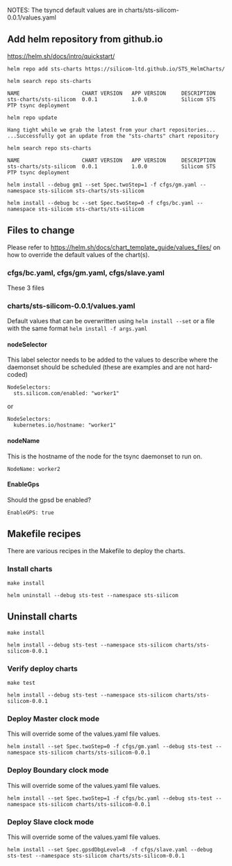 NOTES: The tsyncd default values are in charts/sts-silicom-0.0.1/values.yaml

## Add helm repository from github.io

https://helm.sh/docs/intro/quickstart/

`helm repo add sts-charts https://silicom-ltd.github.io/STS_HelmCharts/`

`helm search repo sts-charts`

```
NAME                    CHART VERSION   APP VERSION     DESCRIPTION
sts-charts/sts-silicom  0.0.1           1.0.0           Silicom STS PTP tsync deployment
```

`helm repo update`
```
Hang tight while we grab the latest from your chart repositories...
...Successfully got an update from the "sts-charts" chart repository
```

`helm search repo sts-charts`

```
NAME                    CHART VERSION   APP VERSION     DESCRIPTION                     
sts-charts/sts-silicom  0.0.1           1.0.0           Silicom STS PTP tsync deployment
```

`helm install --debug gm1 --set Spec.twoStep=1 -f cfgs/gm.yaml --namespace sts-silicom sts-charts/sts-silicom`

`helm install --debug bc --set Spec.twoStep=0 -f cfgs/bc.yaml --namespace sts-silicom sts-charts/sts-silicom`

## Files to change

Please refer to https://helm.sh/docs/chart_template_guide/values_files/ on how to override the default values of the chart(s).

### cfgs/bc.yaml, cfgs/gm.yaml, cfgs/slave.yaml
These 3 files  

### charts/sts-silicom-0.0.1/values.yaml
Default values that can be overwritten using `helm install --set` or a file with the same format `helm install -f args.yaml`

#### nodeSelector

This label selector needs to be added to the values to describe where the daemonset should be scheduled (these are examples and are not hard-coded)

```
NodeSelectors:
  sts.silicom.com/enabled: "worker1"
```

or

```
NodeSelectors:
  kubernetes.io/hostname: "worker1"
```

#### nodeName
This is the hostname of the node for the tsync daemonset to run on.

```NodeName: worker2```

#### EnableGps
Should the gpsd be enabled?

```EnableGPS: true```


## Makefile recipes

There are various recipes in the Makefile to deploy the charts.

### Install charts

`make install`

`helm uninstall --debug sts-test --namespace sts-silicom`

## Uninstall charts

`make install`

`helm install --debug sts-test --namespace sts-silicom charts/sts-silicom-0.0.1`

### Verify deploy charts

`make test`

`helm install --debug sts-test --namespace sts-silicom charts/sts-silicom-0.0.1`

### Deploy Master clock mode
This will override some of the values.yaml file values.

`helm install --set Spec.twoStep=0 -f cfgs/gm.yaml --debug sts-test --namespace sts-silicom charts/sts-silicom-0.0.1`

### Deploy Boundary clock mode
This will override some of the values.yaml file values.

`helm install --set Spec.twoStep=1 -f cfgs/bc.yaml --debug sts-test --namespace sts-silicom charts/sts-silicom-0.0.1`

### Deploy Slave clock mode
This will override some of the values.yaml file values.

`helm install --set Spec.gpsdDbgLevel=8  -f cfgs/slave.yaml --debug sts-test --namespace sts-silicom charts/sts-silicom-0.0.1`
